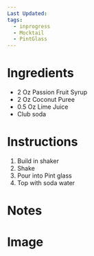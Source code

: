```yaml
---
Last Updated: 
tags:
  - inprogress
  - Mocktail
  - PintGlass
---
```


# Ingredients
- 2 Oz Passion Fruit Syrup
- 2 Oz Coconut Puree
- 0.5 Oz Lime Juice
- Club soda



# Instructions
1. Build in shaker
2. Shake
3. Pour into Pint glass
4. Top with soda water


# Notes


# Image
